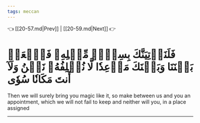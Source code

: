 ```yaml
---
tags: meccan
---
```


👈 [[20-57.md|Prev]] | [[20-59.md|Next]] 👉

# فَلَنَأۡتِيَنَّكَ بِسِحۡرٖ مِّثۡلِهِۦ فَٱجۡعَلۡ بَيۡنَنَا وَبَيۡنَكَ مَوۡعِدٗا لَّا نُخۡلِفُهُۥ نَحۡنُ وَلَآ أَنتَ مَكَانٗا سُوٗى

Then we will surely bring you magic like it, so make between us and you an appointment, which we will not fail to keep and neither will you, in a place assigned

---

